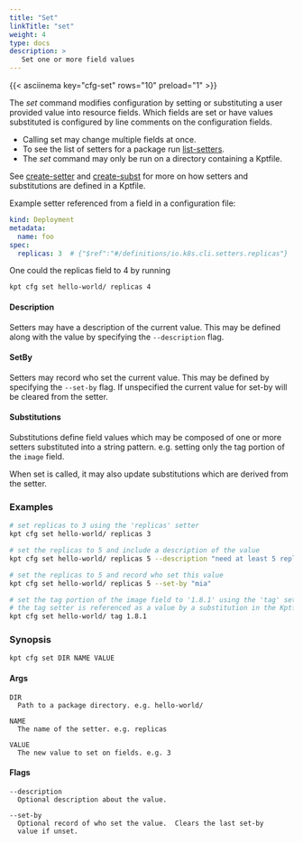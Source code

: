 ```yaml
---
title: "Set"
linkTitle: "set"
weight: 4
type: docs
description: >
   Set one or more field values
---
```


{{< asciinema key="cfg-set" rows="10" preload="1" >}}

The *set* command modifies configuration by setting or substituting
a user provided value into resource fields.  Which fields are set or
have values substituted is configured by line comments on the configuration
fields.

- Calling set may change multiple fields at once.
- To see the list of setters for a package run [list-setters].
- The *set* command may only be run on a directory containing a Kptfile.  

See [create-setter] and [create-subst] for more on how setters and substitutions
are defined in a Kptfile.

Example setter referenced from a field in a configuration file:

```yaml
kind: Deployment
metadata:
  name: foo
spec:
  replicas: 3  # {"$ref":"#/definitions/io.k8s.cli.setters.replicas"}
```

One could the replicas field to 4 by running

    kpt cfg set hello-world/ replicas 4

#### Description

Setters may have a description of the current value.  This may be defined
along with the value by specifying the `--description` flag.

#### SetBy

Setters may record who set the current value.  This may be defined by
specifying the `--set-by` flag.  If unspecified the current
value for set-by will be cleared from the setter.

#### Substitutions

Substitutions define field values which may be composed of one or more setters
substituted into a string pattern.  e.g. setting only the tag portion of the
`image` field.

When set is called, it may also update substitutions which are derived from
the setter.

### Examples

```sh
# set replicas to 3 using the 'replicas' setter
kpt cfg set hello-world/ replicas 3
```

```sh
# set the replicas to 5 and include a description of the value
kpt cfg set hello-world/ replicas 5 --description "need at least 5 replicas"
```

```sh
# set the replicas to 5 and record who set this value
kpt cfg set hello-world/ replicas 5 --set-by "mia"
```

```sh
# set the tag portion of the image field to '1.8.1' using the 'tag' setter
# the tag setter is referenced as a value by a substitution in the Kptfile
kpt cfg set hello-world/ tag 1.8.1
```

### Synopsis

    kpt cfg set DIR NAME VALUE

#### Args

    DIR
      Path to a package directory. e.g. hello-world/

    NAME
      The name of the setter. e.g. replicas

    VALUE
      The new value to set on fields. e.g. 3

#### Flags

    --description
      Optional description about the value.

    --set-by
      Optional record of who set the value.  Clears the last set-by
      value if unset.

[create-setter]: ../create-setter
[create-subst]: ../create-subst
[list-setters]: ../list-setters
